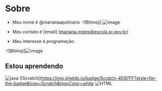 # Sobre 
- Meu nome é @marianaapolinario
-![Bitmoji] ![image](https://user-images.githubusercontent.com/105867088/169373839-ac7aa8a3-d787-40b7-b5e1-3c4222e24d75.png)

- Meu contato é [email] (mariana.ingles@escola.pr.gov.br)
- Meu interesse é programação.

-![Bitmoji]![image](https://user-images.githubusercontent.com/105867088/169374389-bb6afd05-a362-49d8-8d0a-c989d9f788d6.png)




## Estou aprendendo

![java](https://img.shields.io/badge/JavaScript-323330?style=for-the-badge&logo=javascript&logoColor=F7DF1E)
![Scratch](https://img.shields.io/badge/Scratch-4D97FF?style=for-the-badge&logo=Scratch&logoColor=white
![HTML](https://img.shields.io/badge/HTML5-E34F26?style=for-the-badge&logo=html5&logoColor=white)


